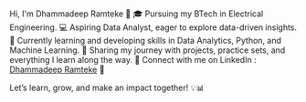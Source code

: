 Hi, I'm Dhammadeep Ramteke 👋
🎓 Pursuing my BTech in Electrical Engineering.
💻 Aspiring Data Analyst, eager to explore data-driven insights.
🌱 Currently learning and developing skills in Data Analytics, Python, and Machine Learning.
🚀 Sharing my journey with projects, practice sets, and everything I learn along the way.
📌 Connect with me on LinkedIn : [Dhammadeep Ramteke](https://www.linkedin.com/in/dhammadeep-ramteke/) 🚀

Let’s learn, grow, and make an impact together! 💡📊
